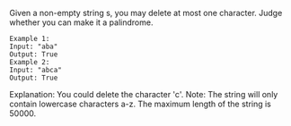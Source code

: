 Given a non-empty string s, you may delete at most one character. Judge whether you can make it a palindrome.

```
Example 1:
Input: "aba"
Output: True
Example 2:
Input: "abca"
Output: True
```

Explanation: You could delete the character 'c'.
Note:
The string will only contain lowercase characters a-z. The maximum length of the string is 50000.